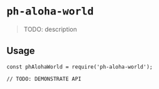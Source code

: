 # `ph-aloha-world`

> TODO: description

## Usage

```
const phAlohaWorld = require('ph-aloha-world');

// TODO: DEMONSTRATE API
```
